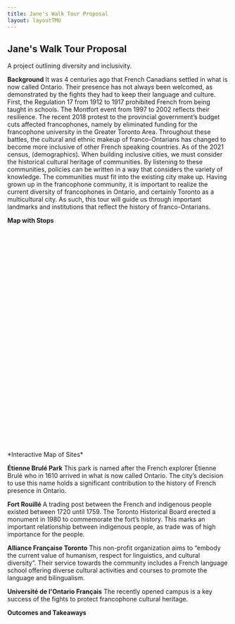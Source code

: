 ```yaml
---
title: Jane's Walk Tour Proposal
layout: layoutTMU
---
```

## Jane's Walk Tour Proposal
A project outlining diversity and inclusivity.

**Background**
It was 4 centuries ago that French Canadians settled in what is now called Ontario. Their presence has not always been welcomed, as demonstrated by the fights they had to keep their language and culture. First, the Regulation 17 from 1912 to 1917 prohibited French from being taught in schools. The Montfort event from 1997 to 2002 reflects their resilience. The recent 2018 protest to the provincial government’s budget cuts affected francophones, namely by eliminated funding for the francophone university in the Greater Toronto Area. Throughout these battles, the cultural and ethnic makeup of franco-Ontarians has changed to become more inclusive of other French speaking countries. As of the 2021 census, (demographics).
When building inclusive cities, we must consider the historical cultural heritage of communities. By listening to these communities, policies can be written in a way that considers the variety of knowledge. The communities must fit into the existing city make up.
Having grown up in the francophone community, it is important to realize the current diversity of francophones in Ontario, and certainly Toronto as a multicultural city. As such, this tour will guide us through important landmarks and institutions that reflect the history of franco-Ontarians.

**Map with Stops**
<div id="mapidjanewalk" style="width: 700px; height: 500px">
      <script>
            var mapjanewalk = L.map('mapidjanewalk').setView([43.665233, -79.421693], 11);
            L.tileLayer('https://api.mapbox.com/styles/v1/{id}/tiles/{z}/{x}/{y}?access_token={accessToken}', {
                  attribution: '© <a href="https://www.mapbox.com/about/maps/">Mapbox</a> © <a href="http://www.openstreetmap.org/copyright">OpenStreetMap</a> <strong><a href="https://www.mapbox.com/map-feedback/" target="_blank">Improve this map</a></strong>',
                  maxZoom: 18,
                  id: 'mapbox/streets-v11',
                  accessToken: 'pk.eyJ1IjoiZ3BlcnJlYXVsdDkxIiwiYSI6ImNqdXJqYmxubTBpbDU0M25wdm5hMnk2dGEifQ.xS5T9S5SvQKL8wiChwUErA'
            }).addTo(mapjanewalk)
            L.marker([43.651912, -79.490305]).addTo(mapjanewalk)
            .bindPopup('Étienne Brulé Park')
            .openPopup();
            L.marker([43.630658, -79.423548]).addTo(mapjanewalk)
            .bindPopup('Fort Rouillé');
            L.marker([43.668856, -79.405349]).addTo(mapjanewalk)
            .bindPopup('Alliance Française Toronto');
            L.marker([43.644849, -79.369394]).addTo(mapjanewalk)
            .bindPopup('Université de l''Ontario Français');
     </script>
</div>
*Interactive Map of Sites*

**Étienne Brulé Park**
This park is named after the French explorer Étienne Brulé who in 1610 arrived in what is now called Ontario. The city’s decision to use this name holds a significant contribution to the history of French presence in Ontario.

**Fort Rouillé**
A trading post between the French and indigenous people existed between 1720 until 1759. The Toronto Historical Board erected a monument in 1980 to commemorate the fort’s history. This marks an important relationship between indigenous people, as trade was of high importance for the people.

**Alliance Française Toronto**
This non-profit organization aims to “embody the current value of humanism, respect for linguistics, and cultural diversity”. Their service towards the community includes a French language school offering diverse cultural activities and courses to promote the language and bilingualism.

**Université de l'Ontario Français**
The recently opened campus is a key success of the fights to protect francophone cultural heritage.

**Outcomes and Takeaways**
